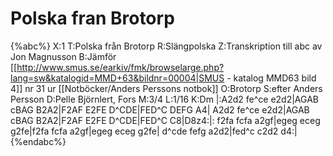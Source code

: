 # Polska fran Brotorp

{%abc%}
X:1
T:Polska från Brotorp
R:Slängpolska
Z:Transkription till abc av Jon Magnusson
B:Jämför [[http://www.smus.se/earkiv/fmk/browselarge.php?lang=sw&katalogid=MMD+63&bildnr=00004|SMUS - katalog MMD63 bild 4]] nr 31 ur [[Notböcker/Anders Perssons notbok]]
O:Brotorp
S:efter Anders Persson
D:Pelle Björnlert, Fors
M:3/4
L:1/16
K:Dm
|:A2d2 fe^ce e2d2|AGAB cBAG B2A2|F2AF E2FE D^CDE|FED^C DEFG A4|
A2d2 fe^ce e2d2|AGAB cBAG B2A2|F2AF E2FE D^CDE|FED^C C8|D8z4:|:
f2fa fcfa a2gf|egeg eceg g2fe|f2fa fcfa a2gf|egeg eceg g2fe|
d^cde fefg a2d2|fed^c c2d2 d4:|
{%endabc%}

